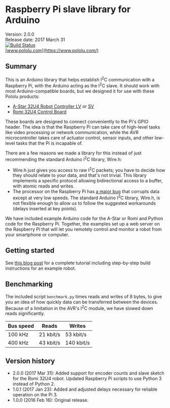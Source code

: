 # Raspberry Pi slave library for Arduino

Version: 2.0.0<br>
Release date: 2017 March 31<br>
[![Build Status](https://travis-ci.org/pololu/pololu-rpi-slave-arduino-library.svg?branch=master)](https://travis-ci.org/pololu/pololu-rpi-slave-arduino-library)<br>
[www.pololu.com](https://www.pololu.com/)

Summary
-------

This is an Arduino library that helps establish I<sup>2</sup>C communication with
a Raspberry Pi, with the Arduino acting as the I<sup>2</sup>C slave.  It should
work with most Arduino-compatible boards, but we designed it for use
with these Pololu products:

* [A-Star 32U4 Robot Controller LV](https://www.pololu.com/product/3117) or [SV](https://www.pololu.com/product/3119)
* [Romi 32U4 Control Board](https://www.pololu.com/product/3544)

These boards are designed to connect conveniently to the Pi's GPIO header.  The
idea is that the Raspberry Pi can take care of high-level tasks like video
processing or network communication, while the AVR microcontroller takes care of
actuator control, sensor inputs, and other low-level tasks that the Pi is
incapable of.

There are a few reasons we made a library for this instead of
just recommending the standard Arduino I<sup>2</sup>C library, Wire.h:

* Wire.h just gives you access to raw I<sup>2</sup>C packets; you have to decide
  how they should relate to your data, and that's not trivial. This
  library implements a specific protocol allowing bidirectional access
  to a buffer, with atomic reads and writes.
* The processor on the Raspberry Pi has
  [a major bug](http://www.advamation.com/knowhow/raspberrypi/rpi-i2c-bug.html)
  that corrupts data except at very low speeds.  The standard Arduino
  I<sup>2</sup>C library, Wire.h, is not flexible enough to allow us to follow
  the suggested workarounds (delays inserted at key points).

We have included example Arduino code for the A-Star or Romi and Python code
for the Raspberry Pi.  Together, the examples set up a web server on
the Raspberry Pi that will let you remotely control and monitor a
robot from your smartphone or computer.

Getting started
---------------

See [this blog post](https://www.pololu.com/blog/577/building-a-raspberry-pi-robot-with-the-a-star-32u4-robot-controller)
for a complete tutorial including step-by-step build instructions for
an example robot.

Benchmarking
------------

The included script `benchmark.py` times reads and writes of 8 bytes,
to give you an idea of how quickly data can be transferred between the
devices.  Because of a limitation in the AVR's I<sup>2</sup>C module,
we have slowed down reads significantly.

| Bus speed | Reads     | Writes     |
| --------- | --------- | ---------- |
| 100 kHz   | 21 kbit/s | 53 kbit/s  |
| 400 kHz   | 43 kbit/s | 140 kbit/s |

Version history
---------------

* 2.0.0 (2017 Mar 31): Added support for encoder counts and slave sketch for the Romi 32U4 robot. Updated Raspberry Pi scripts to use Python 3 instead of Python 2.
* 1.0.1 (2017 Jan 23): Added and adjusted delays necessary for reliable operation on the Pi 3.
* 1.0.0 (2016 Feb 16): Original release.
